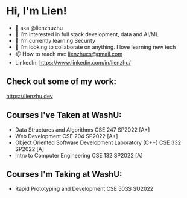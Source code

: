 # Hi, I'm Lien!
- 👋 aka @lienzhuzhu
- 👀 I’m interested in full stack development, data and AI/ML
- 🌱 I’m currently learning Security
- 💞️ I’m looking to collaborate on anything. I love learning new tech
- 📫 How to reach me: lienzhucs@gmail.com
- LinkedIn: https://www.linkedin.com/in/lienzhu/

## Check out some of my work:

https://lienzhu.dev



## Courses I've Taken at WashU:
- Data Structures and Algorithms CSE 247 SP2022 [A+]
- Web Development CSE 204 SP2022 [A+]
- Object Oriented Software Development Laboratory (C++) CSE 332 SP2022 [A]
- Intro to Computer Engineering CSE 132 SP2022 [A]

## Courses I'm Taking at WashU:
- Rapid Prototyping and Development CSE 503S SU2022 

<!---
lienzhuzhu/lienzhuzhu is a ✨ special ✨ repository because its `README.md` (this file) appears on your GitHub profile.
You can click the Preview link to take a look at your changes.
--->

